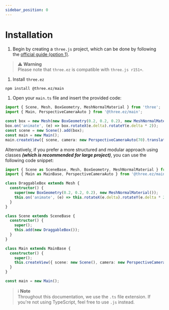 ```yaml
---
sidebar_position: 0
---
```


# Installation

1. Begin by creating a `three.js` project, which can be done by following the [official guide (option 1)](https://threejs.org/docs/#manual/en/introduction/Installation).
> ⚠️ **Warning** <br />
> Please note that `three.ez` is compatible with `three.js r151+`.

1. Install `three.ez`
  ```bash
  npm install @three.ez/main
  ```

1. Open your `main.ts` file and insert the provided code:
  ```typescript
  import { Scene, Mesh, BoxGeometry, MeshNormalMaterial } from 'three';
  import { Main, PerspectiveCameraAuto } from '@three.ez/main';

  const box = new Mesh(new BoxGeometry(0.2, 0.2, 0.2), new MeshNormalMaterial());
  box.on('animate', (e) => box.rotateX(e.delta).rotateY(e.delta * 2));
  const scene = new Scene().add(box);
  const main = new Main();
  main.createView({ scene, camera: new PerspectiveCameraAuto(70).translateZ(1) });
  ```

 Alternatively, if you prefer a more structured and modular approach using classes ***(which is recommended for large project)***, you can use the following code snippet:

  ```typescript
  import { Scene as SceneBase, Mesh, BoxGeometry, MeshNormalMaterial } from 'three';
  import { Main as MainBase, PerspectiveCameraAuto } from '@three.ez/main';

  class DraggableBox extends Mesh {
    constructor() {
      super(new BoxGeometry(0.2, 0.2, 0.2), new MeshNormalMaterial());
      this.on('animate', (e) => this.rotateX(e.delta).rotateY(e.delta * 2));
    }
  }

  class Scene extends SceneBase {
    constructor() {
      super();
      this.add(new DraggableBox());
    }
  }

  class Main extends MainBase {
    constructor() {
      super();
      this.createView({ scene: new Scene(), camera: new PerspectiveCameraAuto(70).translateZ(1) });
    }
  }

  const main = new Main();
  ```

  > ℹ️ **Note** <br />
  > Throughout this documentation, we use the `.ts` file extension. If you're not using TypeScript, feel free to use `.js` instead.
